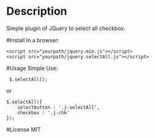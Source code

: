 # Description
Simple plugin of JQuery to select all checkbox.

#Install
In a browser:

    <script src="yourpath/jquery.min.js"></script>
    <script src="yourpath/jquery.selectAll.js"></script>
    
#Usage
Simple Use:

     $.selectAll();
     
or

    $.selectAll({
        selectbutton : '.j-selectAll', 
        checkbox : '.j-chk' 
    });
    
#License
MIT